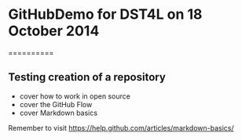 # GitHubDemo for DST4L on 18 October 2014
==========
## Testing creation of a repository
* cover how to work in open source
* cover the GitHub Flow
* cover Markdown basics

Remember to visit https://help.github.com/articles/markdown-basics/
